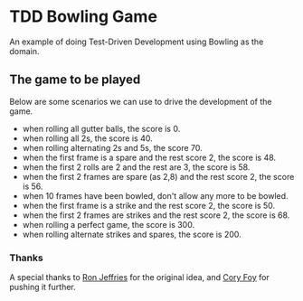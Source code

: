 # TDD Bowling Game
An example of doing Test-Driven Development using Bowling as the domain.

## The game to be played
Below are some scenarios we can use to drive the development of the game.

* when rolling all gutter balls, the score is 0.
* when rolling all 2s, the score is 40.
* when rolling alternating 2s and 5s, the score 70.
* when the first frame is a spare and the rest score 2, the score is 48.
* when the first 2 rolls are 2 and the rest are 3, the score is 58.
* when the first 2 frames are spare (as 2,8) and the rest score 2, the score is 56.
* when 10 frames have been bowled, don't allow any more to be bowled.
* when the first frame is a strike and the rest score 2, the score is 50.
* when the first 2 frames are strikes and the rest score 2, the score is 68.
* when rolling a perfect game, the score is 300.
* when rolling alternate strikes and spares, the score is 200.

### Thanks
A special thanks to [Ron Jeffries](http://xprogramming.com/articles/miningbowling/) 
for the original idea, and [Cory Foy](http://blog.coryfoy.com/2006/08/tdd-bowling-game-part-1/) 
for pushing it further.
